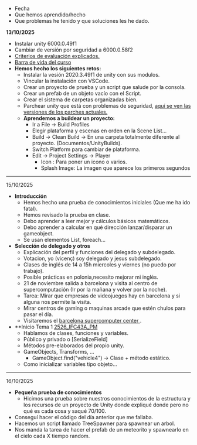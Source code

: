 - Fecha
- Que hemos aprendido/hecho
- Que problemas he tenido y que soluciones les he dado.

**13/10/2025**
- Instalar unity 6000.0.49f1
- Cambiar de versión por seguridad a 6000.0.58f2
- [Criterios de evaluación explicados.](https://docs.google.com/document/d/1zJRwC40nJ-_DY_lgKXyoNnYhSpYV_9xzihXsCJpBR4Y/edit?tab=t.0)
- [ Barra de vida del curso](https://phpstack-1076337-5896428.cloudwaysapps.com/app/2)
- **Hemos hecho los siguientes retos:**
	- Instalar la vesión 2020.3.49f1 de unity con sus modulos.
	- Vincular la instalación con VSCode.
	- Crear un proyecto de prueba y un script que salude por la consola.
	- Crear un prefab de un objeto vacío con el Script.
	- Crear el sistema de carpetas organizadas bien.
	- Parchear unity que está con problemas de seguridad, [aquí se ven las versiones de los parches actuales.](https://unity.com/security/sept-2025-01)
	- **Aprendemos a buildear un proyecto:**
		- Ir a File -> Build Profiles
		- Elegir plataforma y escenas en orden en la Scene List...
		- Build -> Clean Build -> En una carpeta totalmente diferente al proyecto. (Documentos/UnityBuilds).
		- Switch Platform para cambiar de plataforma.
		- Edit -> Project Settings -> Player 
			- Icon : Para poner un icono o varios.
			- Splash Image: La imagen que aparece los primeros segundos
-----------------------------------------------
15/10/2025
- **Introducción**
	- Hemos hecho una prueba de conocimientos iniciales (Que me ha ido fatal).
	- Hemos revisado la prueba en clase.
	- Debo aprender a leer mejor y cálculos básicos matemáticos.
	- Debo aprender a calcular en qué dirección lanzar/disparar un gameobject.
	- Se usan elementos List, foreach...
- **Selección de delegado y otros**
	- Explicación del perfil y funciones del delegado y subdelegado.
	- Votacion, yo (vicenç) soy delegado y jesus subdelegado.
	- Clases de inglés de 14 a 15h miercoles y viernes (no puedo por trabajo).
	- Posible prácticas en polonia,necesito mejorar mi inglés.
	- 21 de noviembre salida a barcelona y visita al centro de supercomputación (Ir por la mañana y volver por la noche).
	- Tarea: Mirar que empresas de videojuegos hay en barcelona y si alguna nos permite la visita.
	- Mirar centros de gaming o maquinas arcade que estén chulos para pasar el día.
	- Visitaremos el [barcelona supercomputer center ](https://www.bsc.es/es).
- **Inicio Tema 1 [2526_IFC43A_PM](https://classroom.google.com/c/ODAyNTY4NDI3NzE2)
	- Hablamos de clases, funciones y variables.
	- Público y privado o [SerializeField]
	- Métodos pre-elaborados del propio unity.
	- GameObjects, Transforms, ...
		- GameObject.find("vehicle4") -> Clase + método estático.
	- Como inicializar variables tipo objeto...
----------------------------------
16/10/2025
- **Pequeña prueba de conocimientos**
	- Hicimos una prueba sobre nuestros conocimientos de la estructura y los recursos de un proyecto de Unity donde expliqué donde pero no qué es cada cosa y saqué 70/100.
- Conseguí hacer el código del día anterior que me fallaba.
- Hacemos un script llamado TreeSpawner para spawnear un arbol.
- Nos manda la tarea de hacer el prefab de un meteorito y spawnearlo en el cielo cada X tiempo random.